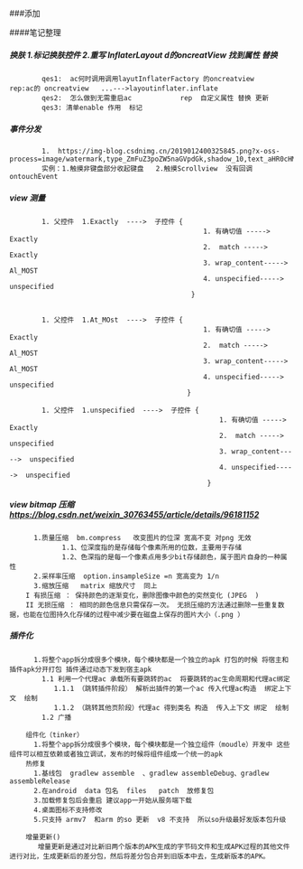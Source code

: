 ###添加

####笔记整理 
##### 换肤  1.标记换肤控件   2.重写 InflaterLayout d的oncreatView  找到属性 替换   
            qes1:  ac何时调用调用layutInflaterFactory 的oncreatview    rep:ac的 oncreatview   ...--->layoutinflater.inflate 
            qes2:  怎么做到无需重启ac            rep  自定义属性 替换 更新
            qes3: 清单enable 作用  标记
##### 事件分发
            1.  https://img-blog.csdnimg.cn/2019012400325845.png?x-oss-process=image/watermark,type_ZmFuZ3poZW5naGVpdGk,shadow_10,text_aHR0cHM6Ly9ibG9nLmNzZG4ubmV0L2dlZHVvXzgz,size_16,color_FFFFFF,t_70          
            实例：1.触摸非键盘部分收起键盘   2.触摸Scrollview  没有回调 ontouchEvent
   
   
##### view 测量
            1. 父控件  1.Exactly  ---->  子控件 {  
                                                    1. 有确切值 ----->   Exactly
                                                    2.  match ----->   Exactly
                                                    3. wrap_content----->  Al_MOST
                                                    4. unspecified----->  unspecified
                                                 } 
                                                 
                                                 
            1. 父控件  1.At_MOst  ---->  子控件 {  
                                                    1. 有确切值 ----->   Exactly
                                                    2.  match ----->   Al_MOST
                                                    3. wrap_content----->  Al_MOST
                                                    4. unspecified----->  unspecified
                                                }                                      
                                                
            1. 父控件  1.unspecified  ---->  子控件 {  
                                                        1. 有确切值 ----->   Exactly
                                                        2.  match ----->   unspecified
                                                        3. wrap_content----->  unspecified
                                                        4. unspecified----->  unspecified
                                                     }
                                                     
##### view bitmap 压缩   https://blog.csdn.net/weixin_30763455/article/details/96181152
            
          1.质量压缩  bm.compress   改变图片的位深 宽高不变 对png 无效 
                 1.1、位深度指的是存储每个像素所用的位数，主要用于存储
                 1.2、色深指的是每一个像素点用多少bit存储颜色，属于图片自身的一种属性
          2.采样率压缩  option.insampleSize =n 宽高变为 1/n
          3.缩放压缩   matrix 缩放尺寸  同上       
        I 有损压缩 ： 保持颜色的逐渐变化，删除图像中颜色的突然变化 (JPEG  )               
        II 无损压缩 ： 相同的颜色信息只需保存一次。 无损压缩的方法通过删除一些重复数据，也能在位图持久化存储的过程中减少要在磁盘上保存的图片大小（.png ）
#####   插件化
          1.将整个app拆分成很多个模块，每个模块都是一个独立的apk 打包的时候 将宿主和插件apk分开打包 插件通过动态下发到宿主apk
            1.1 利用一个代理ac 承载所有要跳转的ac  将要跳转的ac生命周期和代理ac绑定
               1.1.1 （跳转插件阶段） 解析出插件的第一个ac 传入代理ac构造  绑定上下文  绘制  
               1.1.2 （跳转其他页阶段）代理ac 得到类名 构造  传入上下文 绑定  绘制    
            1.2 广播  
                  
        组件化（tinker）
          1.将整个app拆分成很多个模块，每个模块都是一个独立组件（moudle）开发中 这些组件可以相互依赖或者独立调试，发布的时候将组件组成一个统一的apk 
        热修复
          1.基线包  gradlew assemble  、gradlew assembleDebug、gradlew assembleRelease     
          2.在android  data 包名  files   patch  放修复包  
          3.加载修复包后会重启 建议app一开始从服务端下载
          4.桌面图标不支持修改
          5.只支持 armv7  和arm 的so 更新  v8 不支持  所以so升级最好发版本包升级
          
        增量更新()
           增量更新是通过对比新旧两个版本的APK生成的字节码文件和生成APK过程的其他文件进行对比，生成更新后的差分包，然后将差分包合并到旧版本中去，生成新版本的APK。
           

                                        